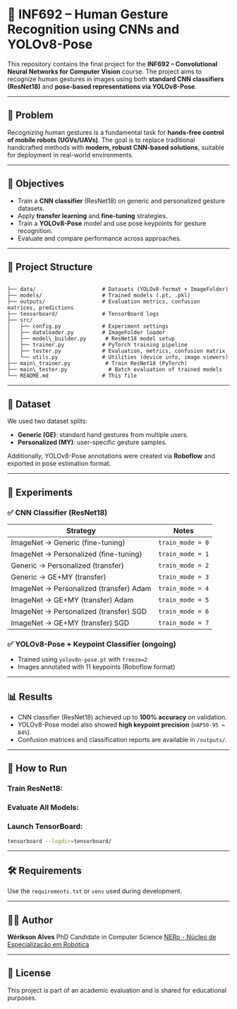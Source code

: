 # 🤖 INF692 – Human Gesture Recognition using CNNs and YOLOv8-Pose

This repository contains the final project for the **INF692 – Convolutional Neural Networks for Computer Vision** course. The project aims to recognize human gestures in images using both **standard CNN classifiers (ResNet18)** and **pose-based representations via YOLOv8-Pose**.

---

## 📌 Problem

Recognizing human gestures is a fundamental task for **hands-free control of mobile robots (UGVs/UAVs)**. The goal is to replace traditional handcrafted methods with **modern, robust CNN-based solutions**, suitable for deployment in real-world environments.

---

## 🎯 Objectives

- Train a **CNN classifier** (ResNet18) on generic and personalized gesture datasets.
- Apply **transfer learning** and **fine-tuning** strategies.
- Train a **YOLOv8-Pose** model and use pose keypoints for gesture recognition.
- Evaluate and compare performance across approaches.

---

## 📁 Project Structure

```

├── data/                     # Datasets (YOLOv8-format + ImageFolder)
├── models/                   # Trained models (.pt, .pkl)
├── outputs/                  # Evaluation metrics, confusion matrices, predictions
├── tensorboard/              # TensorBoard logs
├── src/
│   ├── config.py             # Experiment settings
│   ├── dataloader.py         # ImageFolder loader
│   ├── model\_builder.py      # ResNet18 model setup
│   ├── trainer.py            # PyTorch training pipeline
│   ├── tester.py             # Evaluation, metrics, confusion matrix
│   └── utils.py              # Utilities (device info, image viewers)
├── main\_trainer.py           # Train ResNet18 (PyTorch)
├── main\_tester.py             # Batch evaluation of trained models
└── README.md                 # This file

```

---

## 🧠 Dataset

We used two dataset splits:

- **Generic (GE)**: standard hand gestures from multiple users.
- **Personalized (MY)**: user-specific gesture samples.

Additionally, YOLOv8-Pose annotations were created via **Roboflow** and exported in pose estimation format.

---

## 🧪 Experiments

### ✅ CNN Classifier (ResNet18)

| Strategy                                   | Notes                          |
|--------------------------------------------|--------------------------------|
| ImageNet → Generic (fine-tuning)           | `train_mode = 0`               |
| ImageNet → Personalized (fine-tuning)      | `train_mode = 1`               |
| Generic → Personalized (transfer)          | `train_mode = 2`               |
| Generic → GE+MY (transfer)                 | `train_mode = 3`               |
| ImageNet → Personalized (transfer) Adam    | `train_mode = 4`               |
| ImageNet → GE+MY (transfer) Adam           | `train_mode = 5`               |
| ImageNet → Personalized (transfer) SGD     | `train_mode = 6`               |
| ImageNet → GE+MY (transfer) SGD            | `train_mode = 7`               |

### ✅ YOLOv8-Pose + Keypoint Classifier (ongoing)

- Trained using `yolov8n-pose.pt` with `freeze=2`
- Images annotated with 11 keypoints (Roboflow format)

---

## 📊 Results

- CNN classifier (ResNet18) achieved up to **100% accuracy** on validation.
- YOLOv8-Pose model also showed **high keypoint precision** (`mAP50-95 ≈ 84%`).
- Confusion matrices and classification reports are available in `/outputs/`.

---

## 🚀 How to Run

### Train ResNet18:



### Evaluate All Models:



### Launch TensorBoard:

```bash
tensorboard --logdir=tensorboard/
```

---

## 🛠 Requirements

Use the `requirements.txt` or `venv` used during development.

---

## 👨‍💻 Author

**Wérikson Alves**
PhD Candidate in Computer Science
[NERo - Núcleo de Especialização em Robótica](https://github.com/NERo-UFV)

---

## 📄 License

This project is part of an academic evaluation and is shared for educational purposes.
